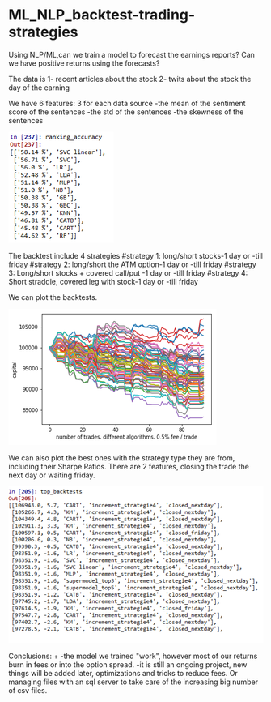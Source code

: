 # ML_NLP_backtest-trading-strategies



Using NLP/ML,can we train a model to forecast the earnings reports?
Can we have positive returns using the forecasts? 



The data is
1- recent articles about the stock
2- twits about the stock the day of the earning 


We have 6 features: 3 for each data source
-the mean of the sentiment score of the sentences
-the std of the sentences
-the skewness of the sentences


![](Images/accuracies_algorithms.png)



The backtest include 4 strategies 
#strategy 1: long/short stocks-1 day or -till friday
#strategy 2: long/short the ATM option-1 day or -till friday
#strategy 3: Long/short stocks + covered call/put -1 day or -till friday
#strategy 4: Short straddle, covered leg with stock-1 day or -till friday

We can plot the backtests.

![](Images/Backtest_all.png)

We can also plot the best ones with the strategy type they are from, including their Sharpe Ratios.
There are 2 features, closing the trade the next day or waiting friday.

![](Images/Ranking.png)




Conclusions: +
-the model we trained "work", however most of our returns burn in fees or into the option spread. 
-it is still an ongoing project, new things will be added later, optimizations and tricks to reduce fees. Or managing files with an sql server to take care of the increasing big number of csv files.


